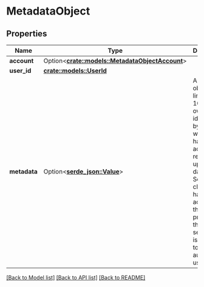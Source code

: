 # MetadataObject

## Properties

Name | Type | Description | Notes
------------ | ------------- | ------------- | -------------
**account** | Option<[**crate::models::MetadataObjectAccount**](MetadataObject_account.md)> |  | [optional]
**user_id** | [**crate::models::UserId**](userId.md) |  | 
**metadata** | Option<[**serde_json::Value**](.md)> | A JSON object limited to 10KB. The owner identified by the sub will always have access to read and update this data. Service clients may have access if the related property on the client is set. Access is restricted to authorized users. | 

[[Back to Model list]](./README.md#documentation-for-models) [[Back to API list]](./README.md#documentation-for-api-endpoints) [[Back to README]](./README.md)



